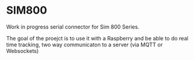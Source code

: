 # SIM800

Work in progress serial connector for Sim 800 Series.

The goal of the proejct is to use it with a Raspberry and be able to do real time tracking, two way communicaton to a server (via MQTT or Websockets)

